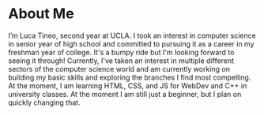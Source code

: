# About Me
I’m Luca Tineo, second year at UCLA. I took an interest in computer science in senior year of high school and committed to pursuing it as a career in my freshman year of college. It's a bumpy ride but I'm looking forward to seeing it through!
Currently, I've taken an interest in multiple different sectors of the computer science world and am currently working on building my basic skills and exploring the branches I find most compelling. At the moment, I am learning HTML, CSS, and JS for WebDev and C++ in university classes.
At the moment I am still just a beginner, but I plan on quickly changing that.

<!---
Dabbuka/Dabbuka is a ✨ special ✨ repository because its `README.md` (this file) appears on your GitHub profile.
You can click the Preview link to take a look at your changes. How to reach me, fun fact, mention movie and music and anime and video game nerd, and figure out how to embed images.
--->
